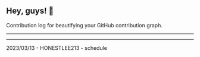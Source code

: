 ## Hey, guys! 👋

Contribution log for beautifying your GitHub contribution graph.

---



---

2023/03/13 - HONESTLEE213 - schedule